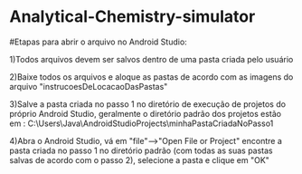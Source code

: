 # Analytical-Chemistry-simulator

#Etapas para abrir o arquivo no Android Studio:

1)Todos arquivos devem ser salvos dentro de uma pasta criada pelo usuário

2)Baixe todos os arquivos e aloque as pastas de acordo com as imagens do arquivo "instrucoesDeLocacaoDasPastas"

3)Salve a pasta criada no passo 1 no diretório de execução de projetos do próprio Android Studio, geralmente o diretório padrão dos
projetos estão em : C:\Users\Java\AndroidStudioProjects\minhaPastaCriadaNoPasso1

4)Abra o Android Studio, vá em "file"-->"Open File or Project" encontre a pasta criada no passo 1  no diretório padrão (com todas as suas pastas salvas de acordo com o passo 2), selecione a pasta e clique em "OK"

